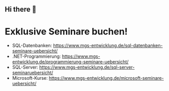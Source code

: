 ## Hi there 👋

# Exklusive Seminare buchen!
- SQL-Datenbanken: https://www.mgs-entwicklung.de/sql-datenbanken-seminare-uebersicht/
- .NET-Programmierung: https://www.mgs-entwicklung.de/programmierung-seminare-uebersicht/
- SQL-Server: https://www.mgs-entwicklung.de/sql-server-seminaruebersicht/
- Microsoft-Kurse: https://www.mgs-entwicklung.de/microsoft-seminare-uebersicht/

<!--
**tobigrbe/tobigrbe** is a ✨ _special_ ✨ repository because its `README.md` (this file) appears on your GitHub profile.

Here are some ideas to get you started:

- 🔭 I’m currently working on ...
- 🌱 I’m currently learning ...
- 👯 I’m looking to collaborate on ...
- 🤔 I’m looking for help with ...
- 💬 Ask me about ...
- 📫 How to reach me: ...
- 😄 Pronouns: ...
- ⚡ Fun fact: ...
-->
